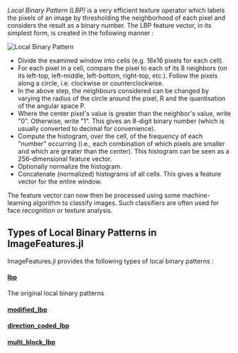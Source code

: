 *Local Binary Pattern (LBP)* is a very efficient texture operator which labels the pixels of an image by thresholding the neighborhood of each pixel and considers the result as a binary number. The LBP feature vector, in its simplest form, is created in the following manner :

![Local Binary Pattern](/img/lbp.png)

- Divide the examined window into cells (e.g. 16x16 pixels for each cell).
- For each pixel in a cell, compare the pixel to each of its 8 neighbors (on its left-top, left-middle, left-bottom, right-top, etc.). Follow the pixels along a circle, i.e. clockwise or counterclockwise.
- In the above step, the neighbours considered can be changed by varying the radius of the circle around the pixel, R and the quantisation of the angular space P.
- Where the center pixel's value is greater than the neighbor's value, write "0". Otherwise, write "1". This gives an 8-digit binary number (which is usually converted to decimal for convenience).
- Compute the histogram, over the cell, of the frequency of each "number" occurring (i.e., each combination of which pixels are smaller and which are greater than the center). This histogram can be seen as a 256-dimensional feature vector.
- Optionally normalize the histogram.
- Concatenate (normalized) histograms of all cells. This gives a feature vector for the entire window.

The feature vector can now then be processed using some machine-learning algorithm to classify images. Such classifiers are often used for face recognition or texture analysis.

## Types of Local Binary Patterns in ImageFeatures.jl

ImageFeatures.jl provides the following types of local binary patterns :

#### [lbp](`lbp`)

The original local binary patterns 

#### [modified_lbp](`modified_lbp`)

#### [direction_coded_lbp](`direction_coded_lbp`)

#### [multi_block_lbp](`multi_block_lbp`)